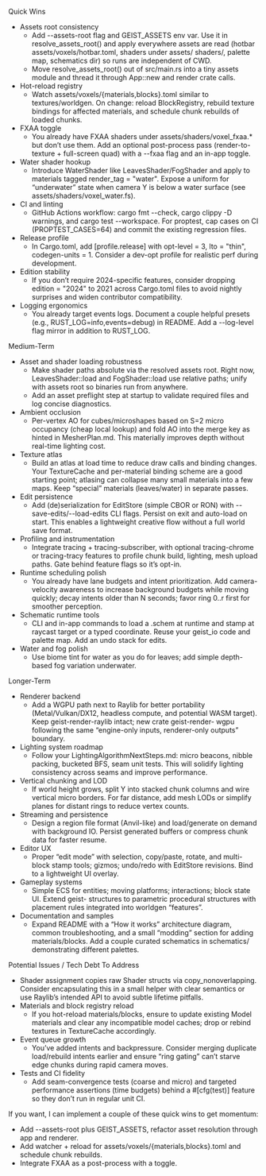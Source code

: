 Quick Wins

  - Assets root consistency
      - Add --assets-root flag and GEIST_ASSETS env var. Use it in resolve_assets_root() and
  apply everywhere assets are read (hotbar assets/voxels/hotbar.toml, shaders under assets/
  shaders/, palette map, schematics dir) so runs are independent of CWD.
      - Move resolve_assets_root() out of src/main.rs into a tiny assets module and thread it
  through App::new and render crate calls.
  - Hot-reload registry
      - Watch assets/voxels/{materials,blocks}.toml similar to textures/worldgen. On change:
  reload BlockRegistry, rebuild texture bindings for affected materials, and schedule chunk
  rebuilds of loaded chunks.
  - FXAA toggle
      - You already have FXAA shaders under assets/shaders/voxel_fxaa.* but don’t use them. Add
  an optional post-process pass (render-to-texture + full-screen quad) with a --fxaa flag and an
  in-app toggle.
  - Water shader hookup
      - Introduce WaterShader like LeavesShader/FogShader and apply to materials tagged
  render_tag = "water". Expose a uniform for “underwater” state when camera Y is below a water
  surface (see assets/shaders/voxel_water.fs).
  - CI and linting
      - GitHub Actions workflow: cargo fmt --check, cargo clippy -D warnings, and cargo test
  --workspace. For proptest, cap cases on CI (PROPTEST_CASES=64) and commit the existing
  regression files.
  - Release profile
      - In Cargo.toml, add [profile.release] with opt-level = 3, lto = "thin", codegen-units = 1.
  Consider a dev-opt profile for realistic perf during development.
  - Edition stability
      - If you don’t require 2024-specific features, consider dropping edition = "2024" to 2021
  across Cargo.toml files to avoid nightly surprises and widen contributor compatibility.
  - Logging ergonomics
      - You already target events logs. Document a couple helpful presets (e.g.,
  RUST_LOG=info,events=debug) in README. Add a --log-level flag mirror in addition to RUST_LOG.

  Medium-Term

  - Asset and shader loading robustness
      - Make shader paths absolute via the resolved assets root. Right now, LeavesShader::load
  and FogShader::load use relative paths; unify with assets root so binaries run from anywhere.
      - Add an asset preflight step at startup to validate required files and log concise
  diagnostics.
  - Ambient occlusion
      - Per-vertex AO for cubes/microshapes based on S=2 micro occupancy (cheap local lookup) and
  fold AO into the merge key as hinted in MesherPlan.md. This materially improves depth without
  real-time lighting cost.
  - Texture atlas
      - Build an atlas at load time to reduce draw calls and binding changes. Your TextureCache
  and per-material binding scheme are a good starting point; atlasing can collapse many small
  materials into a few maps. Keep “special” materials (leaves/water) in separate passes.
  - Edit persistence
      - Add (de)serialization for EditStore (simple CBOR or RON) with --save-edits/--load-edits
  CLI flags. Persist on exit and auto-load on start. This enables a lightweight creative flow
  without a full world save format.
  - Profiling and instrumentation
      - Integrate tracing + tracing-subscriber, with optional tracing-chrome or tracing-tracy
  features to profile chunk build, lighting, mesh upload paths. Gate behind feature flags so it’s
  opt-in.
  - Runtime scheduling polish
      - You already have lane budgets and intent prioritization. Add camera-velocity awareness
  to increase background budgets while moving quickly; decay intents older than N seconds; favor
  ring 0..r first for smoother perception.
  - Schematic runtime tools
      - CLI and in-app commands to load a .schem at runtime and stamp at raycast target or a
  typed coordinate. Reuse your geist_io code and palette map. Add an undo stack for edits.
  - Water and fog polish
      - Use biome tint for water as you do for leaves; add simple depth-based fog variation
  underwater.

  Longer-Term

  - Renderer backend
      - Add a WGPU path next to Raylib for better portability (Metal/Vulkan/DX12, headless
  compute, and potential WASM target). Keep geist-render-raylib intact; new crate geist-render-
  wgpu following the same “engine-only inputs, renderer-only outputs” boundary.
  - Lighting system roadmap
      - Follow your LightingAlgorithmNextSteps.md: micro beacons, nibble packing, bucketed BFS,
  seam unit tests. This will solidify lighting consistency across seams and improve performance.
  - Vertical chunking and LOD
      - If world height grows, split Y into stacked chunk columns and wire vertical micro
  borders. For far distance, add mesh LODs or simplify planes for distant rings to reduce vertex
  counts.
  - Streaming and persistence
      - Design a region file format (Anvil-like) and load/generate on demand with background IO.
  Persist generated buffers or compress chunk data for faster resume.
  - Editor UX
      - Proper “edit mode” with selection, copy/paste, rotate, and multi-block stamp tools;
  gizmos; undo/redo with EditStore revisions. Bind to a lightweight UI overlay.
  - Gameplay systems
      - Simple ECS for entities; moving platforms; interactions; block state UI. Extend geist-
  structures to parametric procedural structures with placement rules integrated into worldgen
  “features”.
  - Documentation and samples
      - Expand README with a “How it works” architecture diagram, common troubleshooting, and
  a small “modding” section for adding materials/blocks. Add a couple curated schematics in
  schematics/ demonstrating different palettes.

  Potential Issues / Tech Debt To Address

  - Shader assignment copies raw Shader structs via copy_nonoverlapping. Consider encapsulating
  this in a small helper with clear semantics or use Raylib’s intended API to avoid subtle
  lifetime pitfalls.
  - Materials and block registry reload
      - If you hot-reload materials/blocks, ensure to update existing Model materials and clear
  any incompatible model caches; drop or rebind textures in TextureCache accordingly.
  - Event queue growth
      - You’ve added intents and backpressure. Consider merging duplicate load/rebuild intents
  earlier and ensure “ring gating” can’t starve edge chunks during rapid camera moves.
  - Tests and CI fidelity
      - Add seam-convergence tests (coarse and micro) and targeted performance assertions (time
  budgets) behind a #[cfg(test)] feature so they don’t run in regular unit CI.

  If you want, I can implement a couple of these quick wins to get momentum:

  - Add --assets-root plus GEIST_ASSETS, refactor asset resolution through app and renderer.
  - Add watcher + reload for assets/voxels/{materials,blocks}.toml and schedule chunk rebuilds.
  - Integrate FXAA as a post-process with a toggle.